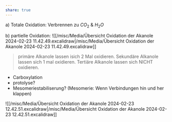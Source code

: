 ```yaml
---
share: true
---
```


a) Totale Oxidation: Verbrennen zu $CO_{2}$ & $H_{2}O$

b) partielle Oxidation: 
![[/misc/Media/Übersicht Oxidation der Akanole 2024-02-23 11.42.49.excalidraw|/misc/Media/Übersicht Oxidation der Akanole 2024-02-23 11.42.49.excalidraw]]


> primäre Alkanole lassen isich 2 Mal oxidieren.
> Sekundäre Alkanole lassen sich 1 mal oxidieren.
> Tertiäre  Alkanole lassen sich NICHT oxidieren.


- Carboxylation 
- protolyse? 
- Mesomeriestabiliserung? (Mesomerie: Wenn Verbindungen hin und her klappen)

![[/misc/Media/Übersicht Oxidation der Akanole 2024-02-23 12.42.51.excalidraw|/misc/Media/Übersicht Oxidation der Akanole 2024-02-23 12.42.51.excalidraw]]

